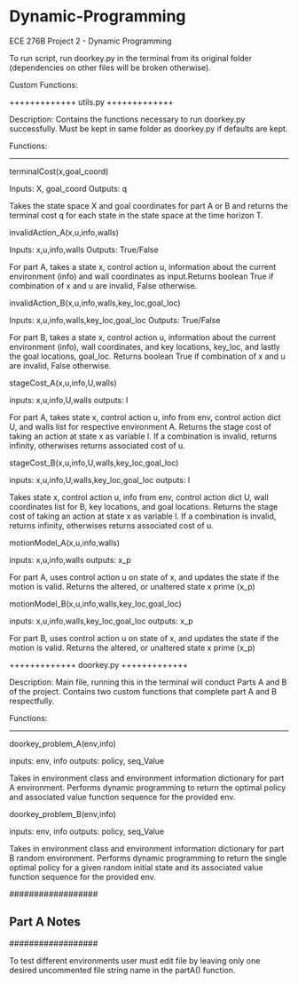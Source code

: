 # Dynamic-Programming

ECE 276B Project 2 - Dynamic Programming

To run script, run doorkey.py in the terminal from
its original folder (dependencies on other files will be
broken otherwise).

Custom Functions:

+++++++++++++
  utils.py
+++++++++++++

Description:
Contains the functions necessary to run doorkey.py successfully. Must be
kept in same folder as doorkey.py if defaults are kept.

Functions:
__________
terminalCost(x,goal_coord)

Inputs: X, goal_coord
Outputs: q

Takes the state space X and goal coordinates for part A or B
and returns the terminal cost q for each state in the state space
at the time horizon T.

invalidAction_A(x,u,info,walls)

Inputs: x,u,info,walls
Outputs: True/False

For part A, takes a state x, control action u, information about the 
current environment (info) and wall coordinates as input.Returns boolean 
True if combination of x and u are invalid, False otherwise.

invalidAction_B(x,u,info,walls,key_loc,goal_loc)

Inputs: x,u,info,walls,key_loc,goal_loc
Outputs: True/False

For part B, takes a state x, control action u, information about the
current environment (info), wall coordinates, and key locations, key_loc, 
and lastly the goal locations, goal_loc. Returns boolean True if
combination of x and u are invalid, False otherwise.

stageCost_A(x,u,info,U,walls)

inputs: x,u,info,U,walls
outputs: l

For part A, takes state x, control action u, info from env, control action dict U,
and walls list for respective environment A. Returns the stage cost
of taking an action at state x as variable l. If a combination is
invalid, returns infinity, otherwises returns associated cost of u.

stageCost_B(x,u,info,U,walls,key_loc,goal_loc)

inputs: x,u,info,U,walls,key_loc,goal_loc
outputs: l

Takes state x, control action u, info from env, control action dict U,
wall coordinates list for B, key locations, and goal locations. Returns 
the stage cost of taking an action at state x as variable l. If a combination is
invalid, returns infinity, otherwises returns associated cost of u.

motionModel_A(x,u,info,walls)

inputs: x,u,info,walls
outputs: x_p

For part A, uses control action u on state of x, and updates the state if the 
motion is valid. Returns the altered, or unaltered state x prime (x_p)

motionModel_B(x,u,info,walls,key_loc,goal_loc)

inputs: x,u,info,walls,key_loc,goal_loc
outputs: x_p

For part B, uses control action u on state of x, and updates the state if the 
motion is valid. Returns the altered, or unaltered state x prime (x_p)


+++++++++++++
  doorkey.py
+++++++++++++

Description:
Main file, running this in the terminal will conduct Parts A and B of the
project. Contains two custom functions that complete part A and B respectfully.

Functions:
__________

doorkey_problem_A(env,info)

inputs: env, info
outputs: policy, seq_Value

Takes in environment class and environment information dictionary for part A
environment. Performs dynamic programming to return the optimal policy and 
associated value function sequence for the provided env.


doorkey_problem_B(env,info)

inputs: env, info
outputs: policy, seq_Value

Takes in environment class and environment information dictionary for part B
random environment. Performs dynamic programming to return the single
optimal policy for a given random initial state and its associated value function
sequence for the provided env.

##################
## Part A Notes ##
##################

To test different environments user must edit file by 
leaving only one desired uncommented file string name in the 
partA() function.
